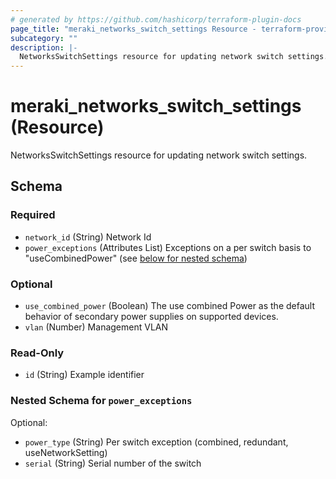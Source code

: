 ```yaml
---
# generated by https://github.com/hashicorp/terraform-plugin-docs
page_title: "meraki_networks_switch_settings Resource - terraform-provider-meraki"
subcategory: ""
description: |-
  NetworksSwitchSettings resource for updating network switch settings.
---
```


# meraki_networks_switch_settings (Resource)

NetworksSwitchSettings resource for updating network switch settings.



<!-- schema generated by tfplugindocs -->
## Schema

### Required

- `network_id` (String) Network Id
- `power_exceptions` (Attributes List) Exceptions on a per switch basis to &quot;useCombinedPower&quot; (see [below for nested schema](#nestedatt--power_exceptions))

### Optional

- `use_combined_power` (Boolean) The use combined Power as the default behavior of secondary power supplies on supported devices.
- `vlan` (Number) Management VLAN

### Read-Only

- `id` (String) Example identifier

<a id="nestedatt--power_exceptions"></a>
### Nested Schema for `power_exceptions`

Optional:

- `power_type` (String) Per switch exception (combined, redundant, useNetworkSetting)
- `serial` (String) Serial number of the switch
